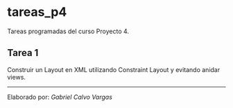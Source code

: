 # tareas_p4

Tareas programadas del curso Proyecto 4.

## Tarea 1
Construir un Layout en XML utilizando Constraint Layout y evitando anidar views.


---
Elaborado por: *Gabriel Calvo Vargas*
